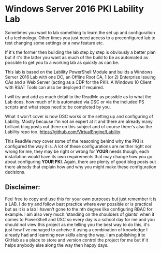 # Windows Server 2016 PKI Lability Lab

Sometimes you want to lab something to learn the set up and configuration of a technology.  Other times you just need access to a preconfigured lab to test changing some settings or a new feature etc.

If it's the former then building the lab step by step is obviously a better plan but if it's the latter you want as much of the build to be as automated as possible to get you to a working lab as quickly as can be.

This lab is based on the Lability PowerShell Module and builds a Windows Server 2016 Lab with one DC, an Offline Root CA, 1 (or 2) Enterprise Issuing CAs and a Web Server (acting as a CDP for the PKI). A Windows 10 Client with RSAT Tools can also be deployed if required.

I will *try* and add as much detail to the ReadMe as possible as to what the Lab does, how much of it is automated via DSC or via the included PS scripts and what steps need to be completed by you.

What it won't cover is how DSC works or the setting up and configuring of Lability. Mostly because I'm not an expert at it and there are already many brilliant blog posts out there on this subject and of course there's also the Lability repo too. https://github.com/VirtualEngine/Lability

This ReadMe *may* cover some of the reasoning behind why the PKI is configured the way it is.  A lot of these configurations are neither right nor wrong for me, they may be right or wrong for **YOUR** needs though, each installation would have its own requirements that may change how you go about configuring **YOUR PKI**. Again, there are plenty of good blog posts out there already that explain how and why you might make these configuration decisions.

## Disclaimer:
Feel free to copy and use this for your own purposes but just remember it is a LAB. I do try and follow best practice where ever possible or is practical but as it is a lab I haven't gone to the nth degree like configuring RBAC for example.  I am also very much 'standing on the shoulders of giants' when it comes to PowerShell and DSC so every day is a school day for me and you should not view this project as me telling you the best way to do this, it's just how I've managed to acheive it using a combination of knowledge I already had and learning new skills along the way. I am publishing it to GitHub as a place to store and version control the project for me but if it helps anybody else along the way then happy days.
